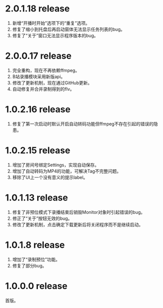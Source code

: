 ﻿# 2.0.1.18 release 
1. 新增“开播时开始”选项下的“重复”选项。
2. 修复了缩小到托盘后再启动窗体无法显示任务列表的bug。
3. 修复了“关于”窗口无法显示程序版本的bug。

# 2.0.0.17 release
1. 完全重构，现在不再依赖ffmpeg。
2. B站录播模块采用新版api。
3. 修改了更新机制，现在通过GitHub更新。
4. 自动修复并合并录制得到的flv。

# 1.0.2.16 release
1. 修复了第一次启动时默认开启自动转码功能但ffmpeg不存在引起的错误的隐患。

# 1.0.2.15 release
1. 增加了房间号绑定Settings，实现自动保存。
2. 增加了自动转码为MP4的功能，可解决Tag不完整问题。
3. 移除了UI上一个没有意义的提示label。

# 1.0.1.13 release
1. 修复了非预位模式下录播结束后销毁Monitor对象时引起错误的bug。
2. 修正了“关于”按钮无效的bug。
3. 修改了更新机制，点击确定下载更新后将关闭程序而不是继续启动。

# 1.0.1.8 release
1. 增加了“录制预位”功能。
2. 修复了部分bug。

# 1.0.0.0 release
首版。